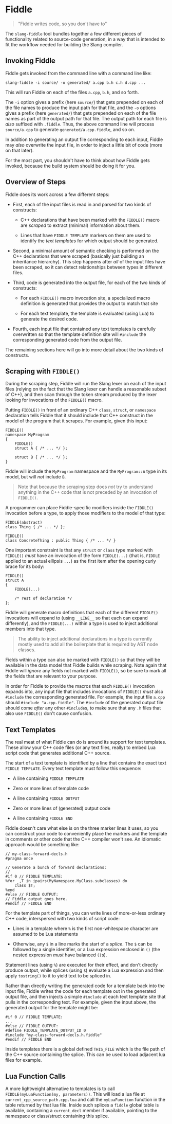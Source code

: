 Fiddle
======
> "Fiddle writes code, so you don't have to"

The `slang-fiddle` tool bundles together a few different pieces of functionality related to source-code generation, in a way that is intended to fit the workflow needed for building the Slang compiler.

Invoking Fiddle
---------------

Fiddle gets invoked from the command line with a command line like:

```
slang-fiddle -i source/ -o generated/ a.cpp b.h c.h d.cpp ...
```

This will run Fiddle on each of the files `a.cpp`, `b.h`, and so forth.

The `-i` option gives a prefix (here `source/`) that gets prepended on each of the file names to produce the input path for that file, and the `-o` options gives a prefix (here `generated/`) that gets prepended on each of the file names as part of the output path for that file. The output path for each file is *also* suffixed with `.fiddle`. Thus, the above command line will process `source/a.cpp` to generate `generated/a.cpp.fiddle`, and so on.

In addition to generating an output file corresponding to each input, Fiddle may *also* overwrite the input file, in order to inject a little bit of code (more on that later).

For the most part, you shouldn't have to think about how Fiddle gets invoked, because the build system should be doing it for you.

Overview of Steps
-----------------

Fiddle does its work across a few different steps:

* First, each of the input files is read in and parsed for two kinds of constructs:

    * C++ declarations that have been marked with the `FIDDLE()` macro are *scraped* to extract (minimal) information about them.

    * Lines that have `FIDDLE TEMPLATE` markers on them are used to identify the *text templates* for which output should be generated.

* Second, a minimal amount of semantic checking is performed on the C++ declarations that were scraped (basically just building an inheritance hierarchy). This step happens after *all* of the input files have been scraped, so it can detect relationships between types in different files.

* Third, code is generated into the output file, for each of the two kinds of constructs:

  * For each `FIDDLE()` macro invocation site, a specialized macro definition is generated that provides the output to match that site

  * For each text template, the template is evaluated (using Lua) to generate the desired code.

* Fourth, each input file that contained any text templates is carefully overwritten so that the template definition site will `#include` the corresponding generated code from the output file.

The remaining sections here will go into more detail about the two kinds of constructs.

Scraping with `FIDDLE()`
------------------------

During the scraping step, Fiddle will run the Slang lexer on each of the input files (relying on the fact that the Slang lexer can handle a reasonable subset of C++), and then scan through the token stream produced by the lexer looking for invocations of the `FIDDLE()` macro.

Putting `FIDDLE()` in front of an ordinary C++ `class`, `struct`, or `namespace` declaration tells Fiddle that it should include that C++ construct in the model of the program that it scrapes. For example, given this input:

```
FIDDLE()
namespace MyProgram
{
    FIDDLE()
    struct A { /* ... */ };

    struct B { /* ... */ };
}
```

Fiddle will include the `MyProgram` namespace and the `MyProgram::A` type in its model, but will *not* include `B`.

> Note that because the scraping step does *not* try to understand anything in the C++ code that is not preceded by an invocation of `FIDDLE()`.

A programmer can place Fiddle-specific modifiers inside the `FIDDLE()` invocation before a type, to apply those modifiers to the model of that type:

```
FIDDLE(abstract)
class Thing { /* ... */ };

FIDDLE()
class ConcreteThing : public Thing { /* ... */ }
```

One important constraint is that any `struct` or `class` type marked with `FIDDLE()` *must* have an invocation of the form `FIDDLE(...)` (that is, `FIDDLE` applied to an actual ellipsis `...`) as the first item after the opening curly brace for its body:

```
FIDDLE()
struct A
{
    FIDDLE(...)

    /* rest of declaration */
};
```

Fiddle will generate macro definitions that each of the different `FIDDLE()` invocations will expand to (using `__LINE__` so that each can expand differently), and the `FIDDLE(...)` within a type is used to inject additional members into that type.

> The ability to inject additional declarations in a type is currently mostly used to add all the boilerplate that is required by AST node classes.

Fields within a type can also be marked with `FIDDLE()` so that they will be available in the data model that Fiddle builds while scraping.
Note again that Fiddle will *ignore* any fields not marked with `FIDDLE()`, so be sure to mark all the fields that are relevant to your purpose.

In order for Fiddle to provide the macros that each `FIDDLE()` invocation expands into, any input file that includes invocations of `FIDDLE()` *must* also `#include` the corresponding generated file.
For example, the input file `a.cpp` should `#include "a.cpp.fiddle"`.
The `#include` of the generated output file should come *after* any other `#include`s, to make sure that any `.h` files that also use `FIDDLE()` don't cause confusion.

Text Templates
--------------

The real meat of what Fiddle can do is around its support for text templates. These allow your C++ code files (or any text files, really) to embed Lua script code that generates additional C++ source.

The start of a text template is identified by a line that contains the exact text `FIDDLE TEMPLATE`.
Every text template must follow this sequence:

* A line containing `FIDDLE TEMPLATE`

* Zero or more lines of template code

* A line containing `FIDDLE OUTPUT`

* Zero or more lines of (generated) output code

* A line containing `FIDDLE END`

Fiddle doesn't care what else is on the three marker lines it uses, so you can construct your code to conveniently place the markers and the template in comments or other code that the C++ compiler won't see.
An idiomatic approach would be something like:

```
// my-class-forward-decls.h
#pragma once

// Generate a bunch of forward declarations:
//
#if 0 // FIDDLE TEMPLATE:
%for _,T in ipairs(MyNamespace.MyClass.subclasses) do
    class $T;
%end
#else // FIDDLE OUTPUT:
// Fiddle output goes here.
#endif // FIDDLE END
```

For the template part of things, you can write lines of more-or-less ordinary C++ code, interspersed with two kinds of script code:

* Lines in a template where `%` is the first non-whitespace character are assumed to be Lua statements

* Otherwise, any `$` in a line marks the start of a *splice*. The `$` can be followed by a single identifier, or a Lua expression enclosed in `()` (the nested expression *must* have balanced `()`s).

Statement lines (using `%`) are executed for their effect, and don't directly produce output, while splices (using `$`) evaluate a Lua expression and then apply `tostring()` to it to yield text to be spliced in.

Rather than directly writing the generated code for a template back into the input file, Fiddle writes the code for each template out in the generated output file, and then injects a simple `#include` at each text template site that pulls in the corresponding text.
For example, given the input above, the generated output for the template might be:

```
#if 0 // FIDDLE TEMPLATE:
...
#else // FIDDLE OUTPUT:
#define FIDDLE_TEMPLATE_OUTPUT_ID 0
#include "my-class-forward-decls.h.fiddle"
#endif // FIDDLE END
```

Inside templates there is a global defined `THIS_FILE` which is the file path
of the C++ source containing the splice. This can be used to load adjacent lua
files for example.

Lua Function Calls
------------------

A more lightweight alternative to templates is to call
`FIDDLE(myLuaFunction(my, parameters))`. This will load a lua file at
`current_cpp_source_path.cpp.lua` and call the `myLuaFunction` function in the
table returned by that lua file. Inside such splices a `fiddle` global table is
available, containing a `current_decl` member if available, pointing to the
namespace or class/struct containing this splice.
